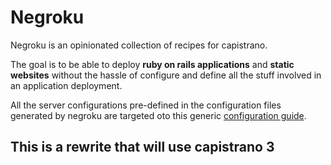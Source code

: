 Negroku
=======

Negroku is an opinionated collection of recipes for capistrano.

The goal is to be able to deploy **ruby on rails applications** and **static websites** without the hassle of configure and define all the stuff involved in an application deployment.

All the server configurations pre-defined in the configuration files generated by negroku are targeted oto this generic [configuration guide](https://github.com/platanus/guides/tree/master/deployment).

## This is a rewrite that will use capistrano 3





